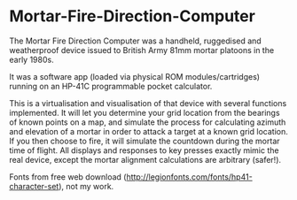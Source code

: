 # Mortar-Fire-Direction-Computer

The Mortar Fire Direction Computer was a handheld, ruggedised and weatherproof device issued to British Army 81mm mortar platoons in the early 1980s.

It was a software app (loaded via physical ROM modules/cartridges) running on an HP-41C programmable pocket calculator.

This is a virtualisation and visualisation of that device with several functions implemented.  It will let you determine your grid location from the bearings of known points on a map, and simulate the process for calculating azimuth and elevation of a mortar in order to attack a target at a known grid location.  If you then choose to fire, it will simulate the countdown during the mortar time of flight.  All displays and responses to key presses exactly mimic the real device, except the mortar alignment calculations are arbitrary (safer!).

Fonts from free web download (http://legionfonts.com/fonts/hp41-character-set), not my work.
